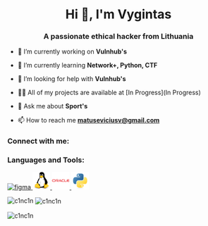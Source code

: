<h1 align="center">Hi 👋, I'm Vygintas</h1>
<h3 align="center">A passionate ethical hacker from Lithuania</h3>

- 🔭 I’m currently working on **Vulnhub's**

- 🌱 I’m currently learning **Network+, Python, CTF**

- 🤝 I’m looking for help with **Vulnhub's**

- 👨‍💻 All of my projects are available at [In Progress](In Progress)

- 💬 Ask me about **Sport's**

- 📫 How to reach me **matuseviciusv@gmail.com**

<h3 align="left">Connect with me:</h3>
<p align="left">
</p>

<h3 align="left">Languages and Tools:</h3>
<p align="left"> <a href="https://www.figma.com/" target="_blank" rel="noreferrer"> <img src="https://www.vectorlogo.zone/logos/figma/figma-icon.svg" alt="figma" width="40" height="40"/> </a> <a href="https://www.linux.org/" target="_blank" rel="noreferrer"> <img src="https://raw.githubusercontent.com/devicons/devicon/master/icons/linux/linux-original.svg" alt="linux" width="40" height="40"/> </a> <a href="https://www.oracle.com/" target="_blank" rel="noreferrer"> <img src="https://raw.githubusercontent.com/devicons/devicon/master/icons/oracle/oracle-original.svg" alt="oracle" width="40" height="40"/> </a> <a href="https://www.python.org" target="_blank" rel="noreferrer"> <img src="https://raw.githubusercontent.com/devicons/devicon/master/icons/python/python-original.svg" alt="python" width="40" height="40"/> </a> </p>

<p><img align="left" src="https://github-readme-stats.vercel.app/api/top-langs?username=c1nc1n&show_icons=true&locale=en&layout=compact" alt="c1nc1n" /></p>

<p>&nbsp;<img align="center" src="https://github-readme-stats.vercel.app/api?username=c1nc1n&show_icons=true&locale=en" alt="c1nc1n" /></p>

<p><img align="center" src="https://github-readme-streak-stats.herokuapp.com/?user=c1nc1n&" alt="c1nc1n" /></p>
